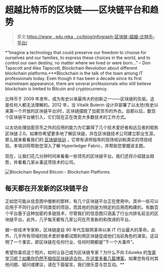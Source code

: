 # 超越比特币的区块链——区块链平台和趋势

> 原文:[https://www . edu reka . co/blog/infograph-区块链-超越-比特币-平台/](https://www.edureka.co/blog/infographic-blockchain-beyond-bitcoin-platforms/)

*“Imagine a technology that could preserve our freedom to choose for ourselves and our families, to express these choices in the world, and to control our own destiny, no matter where we lived or were born…” – Don Tapscott and Alex Tapscott, Blockchain Revolution about different blockchain platforms.***Blockchain is the talk of the town among IT professionals today. Even though it has been a decade since its first mainstream appearance, there are several professionals who still believe blockchain is limited to Bitcoin and cryptocurrency.

比特币于 2009 年发布，成为有史以来最伟大的创新之一——区块链的先驱。这是任何人都无法理解的。2012 年，当 Vitalik Buterin 设计并部署了以太坊(有史以来第一个开放的区块链平台)时，区块链摆脱了加密货币的外衣。自那以后，数百个区块链平台被引入，它们现在正在改变大多数技术的工作方式。

以太坊处理加密货币之外的应用的能力为它赢得了几个技术爱好者和远见者的昵称区块链 2.0。如果你希望更多地了解区块链，并在区块链技术公司建立职业生涯，那么就来看看我们的 [区块链培训](https://www.edureka.co/blockchain-training) ，它带有讲师指导的现场培训和真实的项目经验。本培训将帮助您深入了解 Hyperledger Fabric，并帮助您掌握该主题。

现在，让我们花几分钟时间来看看一些领先的区块链平台。我们还将介绍就业趋势，并看看几家从事这项技术的公司。

![Blockchain Beyond Bitcoin - Blockchain Platforms](../Images/5ca5a967fb847ad63cbb4240ebd16faf.png)

## 每天都在开发新的区块链平台

正如您可能从信息图中推断的那样，有几个区块链平台正在使用中。其中一些可以应用于不同行业的不同类型的项目，而其他的则是为特定的应用而构建的。有数百个平台基于这种加密的多链技术，尽管我们的信息图只涵盖了行业内排名前五的区块链平台。此外，几乎每天都有几家公司在开发新的和改进的平台。

据一些技术专家称，区块链是自 90 年代互联网革命以来 IT 行业最大的革命。此外，几乎所有领域的技术爱好者都试图利用区块链促成他们当前角色的演变。这证明了一个事实，即区块链在任何行业、任何时期都是“下一个大事件”。

希望你喜欢这个短片。如何让自己成为区块链专家？为什么不向 Edureka 的[专家学习呢？如果你仍然不相信区块链适合你，](https://www.edureka.co/blockchain-training)[在这里多看几篇博客](https://www.edureka.co/blog/category/blockchain)。如果您有任何其他问题、疑问或建议，请在下面留言。我们很乐意与您互动。**